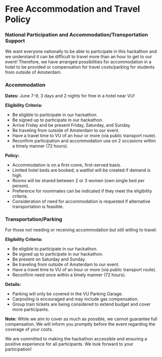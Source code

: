 # Free Accommodation and Travel Policy

### National Participation and Accommodation/Transportation Support

We want everyone nationally to be able to participate in this hackathon and we understand it can be difficult to travel more than an hour to get to our event! Therefore, we have arranged possibilities for accommodation in a hotel to be provided or compensation for travel costs/parking for students from outside of Amsterdam.

### Accommodation

**Dates:** June 7-9, 3 days and 2 nights for free in a hotel near VU!

**Eligibility Criteria:**
- Be eligible to participate in our hackathon.
- Be signed up to participate in our hackathon.
- Arrive Friday and be present Friday, Saturday, and Sunday.
- Be traveling from outside of Amsterdam to our event.
- Have a travel time to VU of an hour or more (via public transport route).
- Reconfirm participation and accommodation use on 2 occasions within a timely manner (72 hours).

**Policy:**
- Accommodation is on a first-come, first-served basis.
- Limited hotel beds are booked; a waitlist will be created if demand is high.
- Rooms will be shared between 2 or 3 women (own single bed per person).
- Preference for roommates can be indicated if they meet the eligibility criteria.
- Consideration of need for accommodation is requested if alternative transportation is feasible.

### Transportation/Parking

For those not needing or receiving accommodation but still willing to travel:

**Eligibility Criteria:**
- Be eligible to participate in our hackathon.
- Be signed up to participate in our hackathon.
- Be present on Saturday and Sunday.
- Be traveling from outside of Amsterdam to our event.
- Have a travel time to VU of an hour or more (via public transport route).
- Reconfirm need once within a timely manner (72 hours).

**Details:**
- Parking will only be covered in the VU Parking Garage.
- Carpooling is encouraged and may include gas compensation.
- Group train tickets are being considered to extend budget and cover more participants.

**Note:** While we aim to cover as much as possible, we cannot guarantee full compensation. We will inform you promptly before the event regarding the coverage of your costs.

We are committed to making the hackathon accessible and ensuring a positive experience for all participants. We look forward to your participation!


